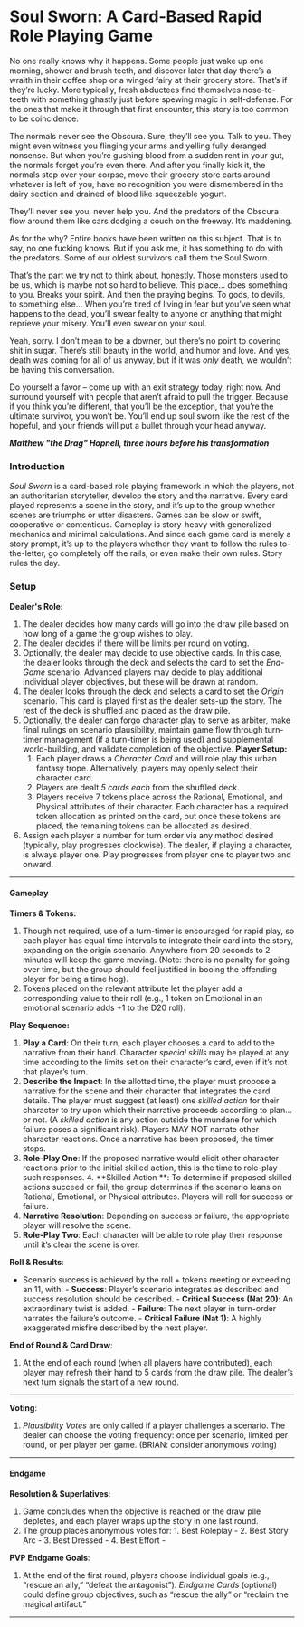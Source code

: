 
# Soul Sworn: A Card-Based Rapid Role Playing Game

No one really knows why it happens. Some people just wake up one morning, shower and brush teeth, and discover later that day there’s a wraith in their coffee shop or a winged fairy at their grocery store. That’s if they’re lucky. More typically, fresh abductees find themselves nose-to-teeth with something ghastly just before spewing magic in self-defense. For the ones that make it through that first encounter, this story is too common to be coincidence. 

The normals never see the Obscura. Sure, they’ll see you. Talk to you. They might even witness you flinging your arms and yelling fully deranged nonsense. But when you’re gushing blood from a sudden rent in your gut, the normals forget you’re even there. And after you finally kick it, the normals step over your corpse, move their grocery store carts around whatever is left of you, have no recognition you were dismembered in the dairy section and drained of blood like squeezable yogurt.

They’ll never see you, never help you. And the predators of the Obscura flow around them like cars dodging a couch on the freeway. It’s maddening.

As for the why? Entire books have been written on this subject. That is to say, no one fucking knows. But if you ask me, it has something to do with the predators. Some of our oldest survivors call them the Soul Sworn.

That’s the part we try not to think about, honestly. Those monsters used to be us, which is maybe not so hard to believe. This place… does something to you. Breaks your spirit. And then the praying begins. To gods, to devils, to something else… When you’re tired of living in fear but you’ve seen what happens to the dead, you’ll swear fealty to anyone or anything that might reprieve your misery. You’ll even swear on your soul.

Yeah, sorry. I don’t mean to be a downer, but there’s no point to covering shit in sugar. There’s still beauty in the world, and humor and love. And yes, death was coming for all of us anyway, but if it was _only_ death, we wouldn’t be having this conversation. 

Do yourself a favor – come up with an exit strategy today, right now. And surround yourself with people that aren’t afraid to pull the trigger. Because if you think you’re different, that you’ll be the exception, that you’re the ultimate survivor, you won’t be. You’ll end up soul sworn like the rest of the hopeful, and your friends will put a bullet through your head anyway.

**_Matthew "the Drag" Hopnell, three hours before his transformation_**
### **Introduction**
_Soul Sworn_ is a card-based role playing framework in which the players, not an authoritarian storyteller, develop the story and the narrative. Every card played represents a scene in the story, and it’s up to the group whether scenes are triumphs or utter disasters. Games can be slow or swift, cooperative or contentious. Gameplay is story-heavy with generalized mechanics and minimal calculations. And since each game card is merely a story prompt, it’s up to the players whether they want to follow the rules to-the-letter, go completely off the rails, or even make their own rules.
Story rules the day.

### **Setup**

**Dealer's Role:**
   1. The dealer decides how many cards will go into the draw pile based on how long of a game the group wishes to play. 
2. The dealer decides if there will be limits per round on voting.
3. Optionally, the dealer may decide to use objective cards. In this case, the dealer looks through the deck and selects the card to set the *End-Game* scenario. Advanced players may decide to play additional individual player objectives, but these will be drawn at random.
4. The dealer looks through the deck and selects a card to set the *Origin* scenario. This card is played first as the dealer sets-up the story. The rest of the deck is shuffled and placed as the draw pile.
5. Optionally, the dealer can forgo character play to serve as arbiter, make final rulings on scenario plausibility, maintain game flow through turn-timer management (if a turn-timer is being used) and supplemental world-building, and validate completion of the objective.
**Player Setup:**
   1. Each player draws a *Character Card* and will role play this urban fantasy trope. Alternatively, players may openly select their character card.
   2. Players are dealt *5 cards each* from the shuffled deck.
   3. Players receive 7 tokens place across the Rational, Emotional, and Physical attributes of their character. Each character has a required token allocation as printed on the card, but once these tokens are placed, the remaining tokens can be allocated as desired. 
4. Assign each player a number for turn order via any method desired (typically, play progresses clockwise). The dealer, if playing a character, is always player one. Play progresses from player one to player two and onward.

---

#### **Gameplay**

**Timers & Tokens:**
   1. Though not required, use of a turn-timer is encouraged for rapid play, so each player has equal time intervals to integrate their card into the story, expanding on the origin scenario. Anywhere from 20 seconds to 2 minutes will keep the game moving. (Note: there is no penalty for going over time, but the group should feel justified in booing the offending player for being a time hog).
   2. Tokens placed on the relevant attribute let the player add a corresponding value to their roll (e.g., 1 token on Emotional in an emotional scenario adds +1 to the D20 roll).

**Play Sequence:**
   1. **Play a Card**: On their turn, each player chooses a card to add to the narrative from their hand. Character _special skills_ may be played at any time according to the limits set on their character’s card, even if it’s not that player’s turn.
   2. **Describe the Impact**: In the allotted time, the player must propose a narrative for the scene and their character that integrates the card details. The player must suggest (at least) one _skilled action_ for their character to try upon which their narrative proceeds according to plan… or not. (A _skilled action_ is any action outside the mundane for which failure poses a significant risk). Players MAY NOT narrate other character reactions. Once a narrative has been proposed, the timer stops.
3. **Role-Play One**: If the proposed narrative would elicit other character reactions prior to the initial skilled action, this is the time to role-play such responses. 
   4. **Skilled Action **: To determine if proposed skilled actions succeed or fail, the group determines if the scenario leans on Rational, Emotional, or Physical attributes. Players will roll for success or failure.
5. **Narrative Resolution**: Depending on success or failure, the appropriate player will resolve the scene.
6. **Role-Play Two**: Each character will be able to role play their response until it’s clear the scene is over. 

  **Roll & Results**:
 - Scenario success is achieved by the roll + tokens meeting or exceeding an 11, with:
	   - **Success**: Player’s scenario integrates as described and success resolution should be described.
	   - **Critical Success (Nat 20)**: An extraordinary twist is added.
	   - **Failure**: The next player in turn-order narrates the failure’s outcome.
	   - **Critical Failure (Nat 1)**: A highly exaggerated misfire described by the next player.

**End of Round & Card Draw**:
   1. At the end of each round (when all players have contributed), each player may refresh their hand to 5 cards from the draw pile. The dealer’s next turn signals the start of a new round.

---

<!--\#### **Special Cards & Rules**-->

<!--**Teachable Moments**:-->
   <!--1. Each player can use *one reaction per round* (Teachable Moment or Magic card). Teachable Moments can shift attributes, adding or transferring a single token between players or personal attributes.-->
   <!--2. **Magic**: Variable and chaotic, these reaction cards add narrative twists. Magic can only be played by each player once per round. The magic may be stacked with multiple cards and their effects, but only if the magic card allows for stacking. A non-stacking card can never be combined with other cards, whether other can cards stack or not.-->

**Voting**:
   1. *Plausibility Votes* are only called if a player challenges a scenario. The dealer can choose the voting frequency: once per scenario, limited per round, or per player per game. (BRIAN: consider anonymous voting)

---

#### **Endgame**

**Resolution & Superlatives**:
   1. Game concludes when the objective is reached or the draw pile depletes, and each player wraps up the story in one last round.
   2. The group places anonymous votes for:
	1. Best Roleplay - 
	2. Best Story Arc - 
	3. Best Dressed -
	4. Best Effort - 

**PVP Endgame Goals**:
   1. At the end of the first round, players choose individual goals (e.g., “rescue an ally,” “defeat the antagonist”). *Endgame Cards* (optional) could define group objectives, such as “rescue the ally” or “reclaim the magical artifact.”

---

<!--\#### **Expansion Potential**-->

<!--1. Future editions—*Steampunk*, *Space Opera*, and more—can introduce decks tailored to each setting, adding new characters, items, magic, and obstacles that fit the vibe and keep the gameplay dynamic and fresh.-->



